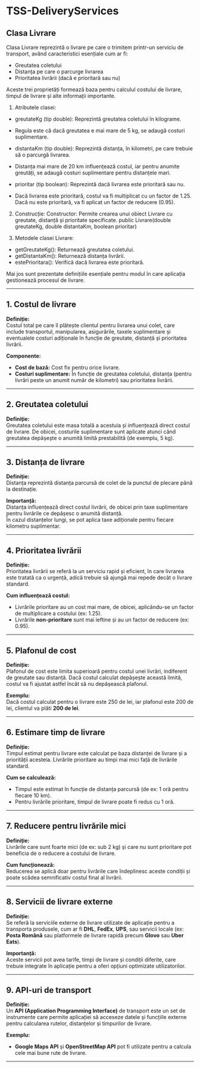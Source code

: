 # TSS-DeliveryServices

## Clasa Livrare

Clasa Livrare reprezintă o livrare pe care o trimitem printr-un serviciu de transport, având caracteristici esențiale cum ar fi:
* Greutatea coletului
* Distanța pe care o parcurge livrarea
* Prioritatea livrării (dacă e prioritară sau nu)

Aceste trei proprietăți formează baza pentru calculul costului de livrare, timpul de livrare și alte informații importante.

1. Atributele clasei:
* greutateKg (tip double): Reprezintă greutatea coletului în kilograme.
* Regula este că dacă greutatea e mai mare de 5 kg, se adaugă costuri suplimentare.

* distantaKm (tip double): Reprezintă distanța, în kilometri, pe care trebuie să o parcurgă livrarea.
* Distanța mai mare de 20 km influențează costul, iar pentru anumite greutăți, se adaugă costuri suplimentare pentru distanțele mari.

* prioritar (tip boolean): Reprezintă dacă livrarea este prioritară sau nu.
* Dacă livrarea este prioritară, costul va fi multiplicat cu un factor de 1.25. Dacă nu este prioritară, va fi aplicat un factor de reducere (0.95).

2. Construcție:
Constructor: Permite crearea unui obiect Livrare cu greutate, distanță și prioritate specificate.
public Livrare(double greutateKg, double distantaKm, boolean prioritar)


3. Metodele clasei Livrare:
* getGreutateKg(): Returnează greutatea coletului.
* getDistantaKm(): Returnează distanța livrării.
* estePrioritara(): Verifică dacă livrarea este prioritară.







Mai jos sunt prezentate definițiile esențiale pentru modul în care aplicația gestionează procesul de livrare.

---

## 1. Costul de livrare
**Definiție:**  
Costul total pe care îl plătește clientul pentru livrarea unui colet, care include transportul, manipularea, asigurările, taxele suplimentare și eventualele costuri adiționale în funcție de greutate, distanță și prioritatea livrării.

**Componente:**
- **Cost de bază:** Cost fix pentru orice livrare.
- **Costuri suplimentare:** În funcție de greutatea coletului, distanța (pentru livrări peste un anumit număr de kilometri) sau prioritatea livrării.

---

## 2. Greutatea coletului
**Definiție:**  
Greutatea coletului este masa totală a acestuia și influențează direct costul de livrare. De obicei, costurile suplimentare sunt aplicate atunci când greutatea depășește o anumită limită prestabilită (de exemplu, 5 kg).

---

## 3. Distanța de livrare
**Definiție:**  
Distanța reprezintă distanța parcursă de colet de la punctul de plecare până la destinație.

**Importanță:**  
Distanța influențează direct costul livrării, de obicei prin taxe suplimentare pentru livrările ce depășesc o anumită distanță.  
În cazul distanțelor lungi, se pot aplica taxe adiționale pentru fiecare kilometru suplimentar.

---

## 4. Prioritatea livrării
**Definiție:**  
Prioritatea livrării se referă la un serviciu rapid și eficient, în care livrarea este tratată ca o urgență, adică trebuie să ajungă mai repede decât o livrare standard.

**Cum influențează costul:**  
- Livrările prioritare au un cost mai mare, de obicei, aplicându-se un factor de multiplicare a costului (ex: 1.25).
- Livrările **non-prioritare** sunt mai ieftine și au un factor de reducere (ex: 0.95).

---

## 5. Plafonul de cost
**Definiție:**  
Plafonul de cost este limita superioară pentru costul unei livrări, indiferent de greutate sau distanță. Dacă costul calculat depășește această limită, costul va fi ajustat astfel încât să nu depășească plafonul.

**Exemplu:**  
Dacă costul calculat pentru o livrare este 250 de lei, iar plafonul este 200 de lei, clientul va plăti **200 de lei**.

---

## 6. Estimare timp de livrare
**Definiție:**  
Timpul estimat pentru livrare este calculat pe baza distanței de livrare și a priorității acesteia. Livrările prioritare au timpi mai mici față de livrările standard.

**Cum se calculează:**  
- Timpul este estimat în funcție de distanța parcursă (de ex: 1 oră pentru fiecare 10 km).
- Pentru livrările prioritare, timpul de livrare poate fi redus cu 1 oră.

---

## 7. Reducere pentru livrările mici
**Definiție:**  
Livrările care sunt foarte mici (de ex: sub 2 kg) și care nu sunt prioritare pot beneficia de o reducere a costului de livrare.

**Cum funcționează:**  
Reducerea se aplică doar pentru livrările care îndeplinesc aceste condiții și poate scădea semnificativ costul final al livrării.

---


## 8. Servicii de livrare externe
**Definiție:**  
Se referă la serviciile externe de livrare utilizate de aplicație pentru a transporta produsele, cum ar fi **DHL**, **FedEx**, **UPS**, sau servicii locale (ex: **Posta Română** sau platformele de livrare rapidă precum **Glovo** sau **Uber Eats**).

**Importanță:**  
Aceste servicii pot avea tarife, timpi de livrare și condiții diferite, care trebuie integrate în aplicație pentru a oferi opțiuni optimizate utilizatorilor.

---

## 9. API-uri de transport
**Definiție:**  
Un **API (Application Programming Interface)** de transport este un set de instrumente care permite aplicației să acceseze datele și funcțiile externe pentru calcularea rutelor, distanțelor și timpurilor de livrare.

**Exemplu:**  
- **Google Maps API** și **OpenStreetMap API** pot fi utilizate pentru a calcula cele mai bune rute de livrare.

---





